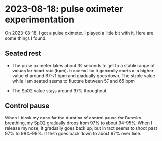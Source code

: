 # 2023-08-18: pulse oximeter experimentation

On 2023-08-18, I got a pulse oximeter. I played a little bit with
it. Here are some things I found.

## Seated rest

* The pulse oximeter takes about 30 seconds to get to a stable range
  of values for heart rate (bpm). It seems like it generally starts at
  a higher value of around 67-71 bpm and gradually goes down. The
  stable value while I am seated seems to fluctate between 57 and 65
  bpm.

* The SpO2 value stays around 97% throughout.

## Control pause

When I block my nose for the duration of control pause for Buteyko
breathing, my SpO2 gradually drops from 97% to about 94-95%. When I
release my nose, it gradually goes back up, but in fact seems to shoot
past 97% to 98%-99%. It then goes back down to about 97% over time.
